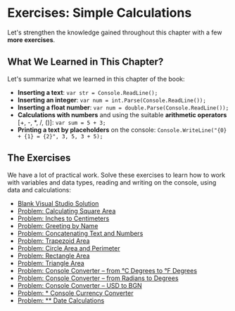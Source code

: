 # Exercises: Simple Calculations

Let's strengthen the knowledge gained throughout this chapter with a few **more exercises**.

## What We Learned in This Chapter?

Let's summarize what we learned in this chapter of the book:

* **Inserting a text**: `var str = Console.ReadLine();`
* **Inserting an integer**: `var num = int.Parse(Console.ReadLine());`
* **Inserting a float number**: `var num = double.Parse(Console.ReadLine());`
* **Calculations with numbers** and using the suitable  **arithmetic operators** \[+, -, \*, /, \(\)\]: `var sum = 5 + 3;`
* **Printing a text by placeholders** on the console: `Console.WriteLine("{0} + {1} = {2}", 3, 5, 3 + 5);`

## The Exercises

We have a lot of practical work. Solve these exercises to learn how to work with variables and data types, reading and writing on the console, using data and calculations:

* [Blank Visual Studio Solution](/Content/Chapter-2-1-simple-calculations/exercises-simple-calculations/blank-visual-studio-solution.md)
* [Problem: Calculating Square Area](/Content/Chapter-2-1-simple-calculations/exercises-simple-calculations/square-area/square-area.md)
* [Problem: Inches to Centimeters](/Content/Chapter-2-1-simple-calculations/exercises-simple-calculations/inches-to-centimeters/inches-to-centimeters.md)
* [Problem: Greeting by Name](/Content/Chapter-2-1-simple-calculations/exercises-simple-calculations/greeting-by-name/greeting-by-name.md)
* [Problem: Concatenating Text and Numbers](/Content/Chapter-2-1-simple-calculations/exercises-simple-calculations/concatenate-data/concatenate-data.md)
* [Problem: Trapezoid Area](/Content/Chapter-2-1-simple-calculations/exercises-simple-calculations/trapezoid-area/trapezoid-area.md)
* [Problem: Circle Area and Perimeter](/Content/Chapter-2-1-simple-calculations/exercises-simple-calculations/circle-area-and-perimeter/circle-area-and-perimeter.md)
* [Problem: Rectangle Area](/Content/Chapter-2-1-simple-calculations/exercises-simple-calculations/rectangle-area/rectangle-area.md)
* [Problem: Triangle Area](/Content/Chapter-2-1-simple-calculations/exercises-simple-calculations/triangle-area/triangle-area.md)
* [Problem: Console Converter – from °C Degrees to °F Degrees](/Content/Chapter-2-1-simple-calculations/exercises-simple-calculations/celsius-to-fahrenheit/celsius-to-fahrenheit.md)
* [Problem: Console Converter – from Radians to Degrees](/Content/Chapter-2-1-simple-calculations/exercises-simple-calculations/radians-to-degrees/radians-to-degrees.md)
* [Problem: Console Converter – USD to BGN](/Content/Chapter-2-1-simple-calculations/exercises-simple-calculations/usd-to-bgn/usd-to-bgn.md)
* [Problem: \* Console Currency Converter](/Content/Chapter-2-1-simple-calculations/exercises-simple-calculations/currency-converter/currency-converter.md)
* [Problem:  \*\* Date Calculations](/Content/Chapter-2-1-simple-calculations/exercises-simple-calculations/1000-days-after-birth/1000-days-after-birth.md)



